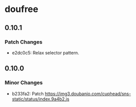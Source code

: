# doufree

## 0.10.1

### Patch Changes

- e2dc0c5: Relax selector pattern.

## 0.10.0

### Minor Changes

- b233fa2: Patch https://img3.doubanio.com/cuphead/sns-static/status/index.9a4b2.js
